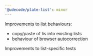 ```yaml
---
'@udecode/plate-list': minor
---
```


Improvements to list behaviours:

- copy/paste of lis into existing lists
- behaviour of browser autocorrection

Improvements to list-specific tests
